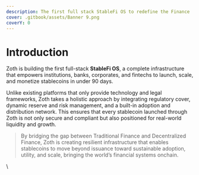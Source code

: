 ```yaml
---
description: The first full stack StableFi OS to redefine the Finance
cover: .gitbook/assets/Banner 9.png
coverY: 0
---
```


# Introduction

Zoth is building the first full-stack **StableFi OS**, a complete infrastructure that empowers institutions, banks, corporates, and fintechs to launch, scale, and monetize stablecoins in under 90 days.&#x20;

Unlike existing platforms that only provide technology and legal frameworks, Zoth takes a holistic approach by integrating regulatory cover, dynamic reserve and risk management, and a built-in adoption and distribution network. This ensures that every stablecoin launched through Zoth is not only secure and compliant but also positioned for real-world liquidity and growth.&#x20;

> By bridging the gap between Traditional Finance and Decentralized Finance, Zoth is creating resilient infrastructure that enables stablecoins to move beyond issuance toward sustainable adoption, utility, and scale, bringing the world’s financial systems onchain.

\

